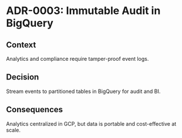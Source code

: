 # ADR-0003: Immutable Audit in BigQuery

## Context
Analytics and compliance require tamper-proof event logs.

## Decision
Stream events to partitioned tables in BigQuery for audit and BI.

## Consequences
Analytics centralized in GCP, but data is portable and cost-effective at scale.
